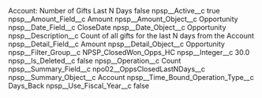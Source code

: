 <?xml version="1.0" encoding="UTF-8"?>
<CustomMetadata xmlns="http://soap.sforce.com/2006/04/metadata" xmlns:xsi="http://www.w3.org/2001/XMLSchema-instance" xmlns:xsd="http://www.w3.org/2001/XMLSchema">
    <label>Account: Number of Gifts Last N Days</label>
    <protected>false</protected>
    <values>
        <field>npsp__Active__c</field>
        <value xsi:type="xsd:boolean">true</value>
    </values>
    <values>
        <field>npsp__Amount_Field__c</field>
        <value xsi:type="xsd:string">Amount</value>
    </values>
    <values>
        <field>npsp__Amount_Object__c</field>
        <value xsi:type="xsd:string">Opportunity</value>
    </values>
    <values>
        <field>npsp__Date_Field__c</field>
        <value xsi:type="xsd:string">CloseDate</value>
    </values>
    <values>
        <field>npsp__Date_Object__c</field>
        <value xsi:type="xsd:string">Opportunity</value>
    </values>
    <values>
        <field>npsp__Description__c</field>
        <value xsi:type="xsd:string">Count of all gifts for the last N days from the Account</value>
    </values>
    <values>
        <field>npsp__Detail_Field__c</field>
        <value xsi:type="xsd:string">Amount</value>
    </values>
    <values>
        <field>npsp__Detail_Object__c</field>
        <value xsi:type="xsd:string">Opportunity</value>
    </values>
    <values>
        <field>npsp__Filter_Group__c</field>
        <value xsi:type="xsd:string">NPSP_ClosedWon_Opps_HC</value>
    </values>
    <values>
        <field>npsp__Integer__c</field>
        <value xsi:type="xsd:double">30.0</value>
    </values>
    <values>
        <field>npsp__Is_Deleted__c</field>
        <value xsi:type="xsd:boolean">false</value>
    </values>
    <values>
        <field>npsp__Operation__c</field>
        <value xsi:type="xsd:string">Count</value>
    </values>
    <values>
        <field>npsp__Summary_Field__c</field>
        <value xsi:type="xsd:string">npo02__OppsClosedLastNDays__c</value>
    </values>
    <values>
        <field>npsp__Summary_Object__c</field>
        <value xsi:type="xsd:string">Account</value>
    </values>
    <values>
        <field>npsp__Time_Bound_Operation_Type__c</field>
        <value xsi:type="xsd:string">Days_Back</value>
    </values>
    <values>
        <field>npsp__Use_Fiscal_Year__c</field>
        <value xsi:type="xsd:boolean">false</value>
    </values>
</CustomMetadata>
